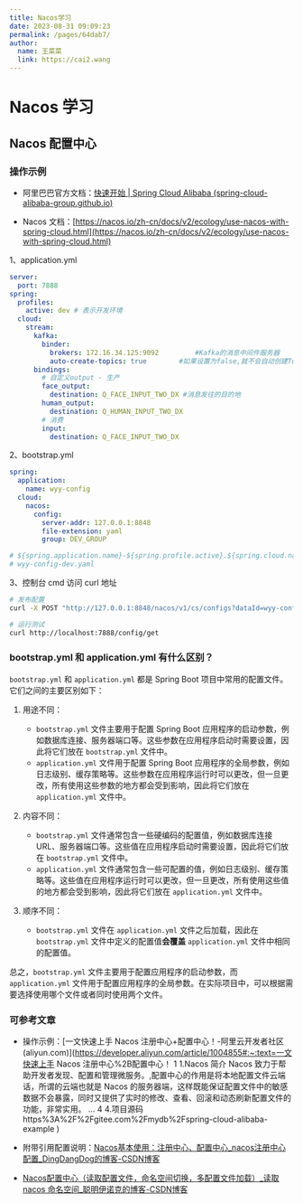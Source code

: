 ```yaml
---
title: Nacos学习
date: 2023-08-31 09:09:23
permalink: /pages/64dab7/
author: 
  name: 王菜菜
  link: https://cai2.wang
---
```

# Nacos 学习

## Nacos 配置中心

### 操作示例

- 阿里巴巴官方文档：[快速开始 | Spring Cloud Alibaba (spring-cloud-alibaba-group.github.io)](https://spring-cloud-alibaba-group.github.io/zh-cn/docs/2022.0.0.0/user-guide/nacos/quick-start)

- Nacos 文档：[https://nacos.io/zh-cn/docs/v2/ecology/use-nacos-with-spring-cloud.html](https://nacos.io/zh-cn/docs/v2/ecology/use-nacos-with-spring-cloud.html)

1、application.yml

```yml
server:
  port: 7888
spring:
  profiles:
    active: dev # 表示开发环境
  cloud:
    stream:
      kafka:
        binder:
          brokers: 172.16.34.125:9092         #Kafka的消息中间件服务器
          auto-create-topics: true        #如果设置为false,就不会自动创建Topic 有可能你Topic还没创建就直接调用了。
      bindings:
        # 自定义output - 生产
        face_output:
          destination: Q_FACE_INPUT_TWO_DX #消息发往的目的地
        human_output:
          destination: Q_HUMAN_INPUT_TWO_DX
        # 消费
        input:
          destination: Q_FACE_INPUT_TWO_DX
```

2、bootstrap.yml

```yml
spring:
  application:
    name: wyy-config
  cloud:
    nacos:
      config:
        server-addr: 127.0.0.1:8848
        file-extension: yaml
        group: DEV_GROUP

# ${spring.application.name}-${spring.profile.active}.${spring.cloud.nacos.config.file-extension}
# wyy-config-dev.yaml
```

3、控制台 cmd 访问 curl 地址

```bash
# 发布配置
curl -X POST "http://127.0.0.1:8848/nacos/v1/cs/configs?dataId=wyy-config-dev.yaml&group=DEV_GROUP&content=useLocalCache=true"

# 运行测试
curl http://localhost:7888/config/get
```

### bootstrap.yml 和 application.yml 有什么区别？

`bootstrap.yml` 和 `application.yml` 都是 Spring Boot 项目中常用的配置文件。它们之间的主要区别如下：

1. 用途不同：
   - `bootstrap.yml` 文件主要用于配置 Spring Boot 应用程序的启动参数，例如数据库连接、服务器端口等。这些参数在应用程序启动时需要设置，因此将它们放在 `bootstrap.yml` 文件中。
   - `application.yml` 文件用于配置 Spring Boot 应用程序的全局参数，例如日志级别、缓存策略等。这些参数在应用程序运行时可以更改，但一旦更改，所有使用这些参数的地方都会受到影响，因此将它们放在 `application.yml` 文件中。

2. 内容不同：
   - `bootstrap.yml` 文件通常包含一些硬编码的配置值，例如数据库连接 URL、服务器端口等。这些值在应用程序启动时需要设置，因此将它们放在 `bootstrap.yml` 文件中。
   - `application.yml` 文件通常包含一些可配置的值，例如日志级别、缓存策略等。这些值在应用程序运行时可以更改，但一旦更改，所有使用这些值的地方都会受到影响，因此将它们放在 `application.yml` 文件中。

3. 顺序不同：
   - `bootstrap.yml` 文件在 `application.yml` 文件之后加载，因此在 `bootstrap.yml` 文件中定义的配置值**会覆盖** `application.yml` 文件中相同的配置值。

总之，`bootstrap.yml` 文件主要用于配置应用程序的启动参数，而 `application.yml` 文件用于配置应用程序的全局参数。在实际项目中，可以根据需要选择使用哪个文件或者同时使用两个文件。

### 可参考文章

- 操作示例：[一文快速上手 Nacos 注册中心+配置中心！-阿里云开发者社区 (aliyun.com)](https://developer.aliyun.com/article/1004855#:~:text=一文快速上手 Nacos 注册中心%2B配置中心！ 1 1.Nacos 简介 Nacos 致力于帮助开发者发现、配置和管理微服务。,配置中心的作用是将本地配置文件云端话，所谓的云端也就是 Nacos 的服务器端，这样既能保证配置文件中的敏感数据不会暴露，同时又提供了实时的修改、查看、回滚和动态刷新配置文件的功能，非常实用。 ... 4 4.项目源码 https%3A%2F%2Fgitee.com%2Fmydb%2Fspring-cloud-alibaba-example )

- 附带引用配置说明：[Nacos基本使用：注册中心、配置中心_nacos注册中心配置_DingDangDog的博客-CSDN博客](https://blog.csdn.net/hu18315778112/article/details/124099865)

- [Nacos配置中心（读取配置文件，命名空间切换，多配置文件加载）_读取nacos 命名空间_聪明伊诺克的博客-CSDN博客](https://blog.csdn.net/xiaoxiaodong222/article/details/120086062)